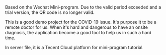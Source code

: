 Based on the Wechat Mini-program. Due to the valid period exceeded and a trial version, the QR code is no longer valid.

This is a good demo project for the COVID-19 issue. It's purpose it to be a remote doctor for us. When it's hard and dangerous to have an onsite diagnosis, the application become a good tool to help us in such a hard time.

In server file, it is a Tecent Cloud platform for mini-program tutorial.
